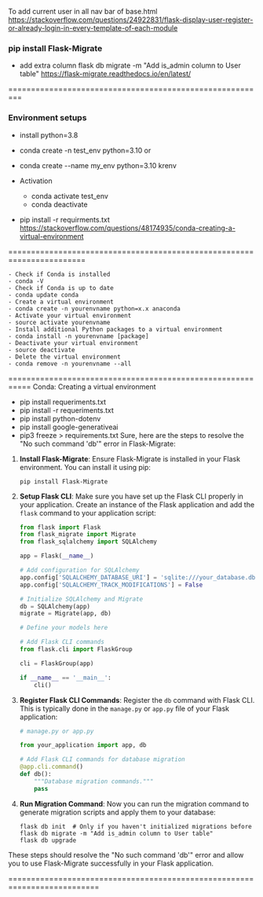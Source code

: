 To add current user in all nav bar of base.html
https://stackoverflow.com/questions/24922831/flask-display-user-register-or-already-login-in-every-template-of-each-module

### pip install Flask-Migrate
- add extra column 
flask db migrate -m "Add is_admin column to User table"
https://flask-migrate.readthedocs.io/en/latest/

=========================================================

### Environment setups
- install python=3.8
- conda create -n test_env python=3.10 or 
- conda create --name my_env python=3.10    krenv

- Activation
   - conda activate test_env
   - conda deactivate
- pip install -r requirments.txt
https://stackoverflow.com/questions/48174935/conda-creating-a-virtual-environment

=======================================================================
``` (conda code )
- Check if Conda is installed
- conda -V
- Check if Conda is up to date
- conda update conda
- Create a virtual environment
- conda create -n yourenvname python=x.x anaconda
- Activate your virtual environment
- source activate yourenvname
- Install additional Python packages to a virtual environment
- conda install -n yourenvname [package]
- Deactivate your virtual environment
- source deactivate
- Delete the virtual environment
- conda remove -n yourenvname --all
```
===========================================================
Conda: Creating a virtual environment
   - pip install requeriments.txt
   - pip install -r requeriments.txt
   - pip install python-dotenv
   - pip install google-generativeai
   - pip3 freeze > requirements.txt
Sure, here are the steps to resolve the "No such command 'db'" error in Flask-Migrate:

1. **Install Flask-Migrate**: Ensure Flask-Migrate is installed in your Flask environment. You can install it using pip:
   
   ```
   pip install Flask-Migrate
   ```

2. **Setup Flask CLI**: Make sure you have set up the Flask CLI properly in your application. Create an instance of the Flask application and add the `flask` command to your application script:

   ```python
   from flask import Flask
   from flask_migrate import Migrate
   from flask_sqlalchemy import SQLAlchemy
   
   app = Flask(__name__)
   
   # Add configuration for SQLAlchemy
   app.config['SQLALCHEMY_DATABASE_URI'] = 'sqlite:///your_database.db'
   app.config['SQLALCHEMY_TRACK_MODIFICATIONS'] = False
   
   # Initialize SQLAlchemy and Migrate
   db = SQLAlchemy(app)
   migrate = Migrate(app, db)
   
   # Define your models here
   
   # Add Flask CLI commands
   from flask.cli import FlaskGroup
   
   cli = FlaskGroup(app)
   
   if __name__ == '__main__':
       cli()
   ```

3. **Register Flask CLI Commands**: Register the `db` command with Flask CLI. This is typically done in the `manage.py` or `app.py` file of your Flask application:

   ```python
   # manage.py or app.py
   
   from your_application import app, db
   
   # Add Flask CLI commands for database migration
   @app.cli.command()
   def db():
       """Database migration commands."""
       pass
   ```

4. **Run Migration Command**: Now you can run the migration command to generate migration scripts and apply them to your database:

   ```
   flask db init  # Only if you haven't initialized migrations before
   flask db migrate -m "Add is_admin column to User table"
   flask db upgrade
   ```

These steps should resolve the "No such command 'db'" error and allow you to use Flask-Migrate successfully in your Flask application.

==========================================================================